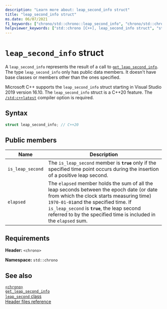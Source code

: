 ```yaml
---
description: "Learn more about: leap_second_info struct"
title: "leap_second_info struct"
ms.date: 06/07/2021
f1_keywords: ["chrono/std::chrono::leap_second_info", "chrono/std::chrono::leap_second_info::is_leap_second", "chrono/std::chrono::leap_second_info::elapsed"]
helpviewer_keywords: ["std::chrono [C++], leap_second_info struct", "std::chrono::leap_second_info::date function", "std::chrono::leap_second_info::value function"]
---
```

# `leap_second_info` struct

A `leap_second_info` represents the result of a call to [`get_leap_second_info`](./chrono-functions.md#std-chrono-get-leap-second-info). The type `leap_second_info` only has public data members. It doesn't have base classes or members other than the ones specified.

Microsoft C++ supports the `leap_second_info` struct starting in Visual Studio 2019 version 16.10. The `leap_second_info` struct is a C++20 feature. The [`/std:c++latest`](../build/reference/std-specify-language-standard-version.md) compiler option is required.

## Syntax

```cpp
struct leap_second_info; // C++20
```

## Public members

| Name | Description |
|--|--|
| `is_leap_second` | The `is_leap_second` member is **`true`** only if the specified time point occurs during the insertion of a positive leap second. |
| `elapsed` | The `elapsed` member holds the sum of all the leap seconds between the epoch date (or date from which the clock starts measuring time) `1970-01-01`and the specified time. If `is_leap_second` is **`true`**, the leap second referred to by the specified time is included in the `elapsed` sum. |

## Requirements

**Header:** `<chrono>`

**Namespace:** `std::chrono`

## See also

[`<chrono>`](./chrono.md)\
[`get_leap_second_info`](./chrono-functions.md#std-chrono-get-leap-second-info)\
[`leap_second` class](./leap-second-class.md)\
[Header files reference](./cpp-standard-library-header-files.md)
